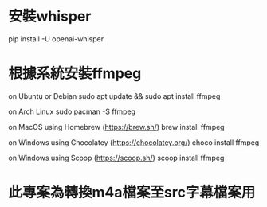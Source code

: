 ﻿# 安裝whisper
pip install -U openai-whisper


# 根據系統安裝ffmpeg
on Ubuntu or Debian
sudo apt update && sudo apt install ffmpeg

on Arch Linux
sudo pacman -S ffmpeg

on MacOS using Homebrew (https://brew.sh/)
brew install ffmpeg

on Windows using Chocolatey (https://chocolatey.org/)
choco install ffmpeg

on Windows using Scoop (https://scoop.sh/)
scoop install ffmpeg

# 此專案為轉換m4a檔案至src字幕檔案用